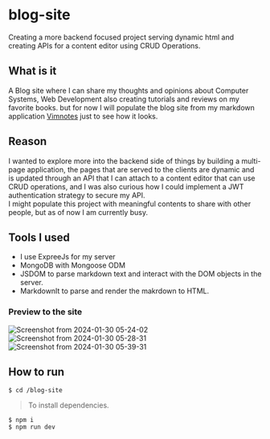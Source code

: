 # blog-site
Creating a more backend focused project serving dynamic html and creating APIs for a content editor using CRUD Operations.
## What is it 
A Blog site where I can share my thoughts and opinions about Computer Systems, Web Development also creating tutorials and reviews on my favorite books. but for now I will populate the blog site from my markdown application [Vimnotes](https://github.com/Sty6x/markdown-app) just to see how it looks.
## Reason
I wanted to explore more into the backend side of things by building a multi-page application, the pages that are served to the clients are dynamic and is updated through an API that I can attach to a content editor that can use CRUD operations, and I was also curious how I could implement a JWT authentication strategy to secure my API.   
I might populate this project with meaningful contents to share with other people, but as of now I am currently busy.
## Tools I used
- I use ExpreeJs for my server 
- MongoDB with Mongoose ODM
- JSDOM to parse markdown text and interact with the DOM objects in the server.
- MarkdownIt to parse and render the makrdown to HTML.   

### Preview to the site
![Screenshot from 2024-01-30 05-24-02](https://github.com/Sty6x/blog-site/assets/53662191/ee798d20-540f-42ae-99cc-b61404163467)
![Screenshot from 2024-01-30 05-28-31](https://github.com/Sty6x/blog-site/assets/53662191/f3cdf403-5563-42db-becc-c4de84f109f4)
![Screenshot from 2024-01-30 05-39-31](https://github.com/Sty6x/blog-site/assets/53662191/2dc56d4e-7cf7-4d29-a87a-e7e6f92fd3c6)


## How to run

`$ cd /blog-site`  
> To install dependencies.

`$ npm i`   
`$ npm run dev`  
